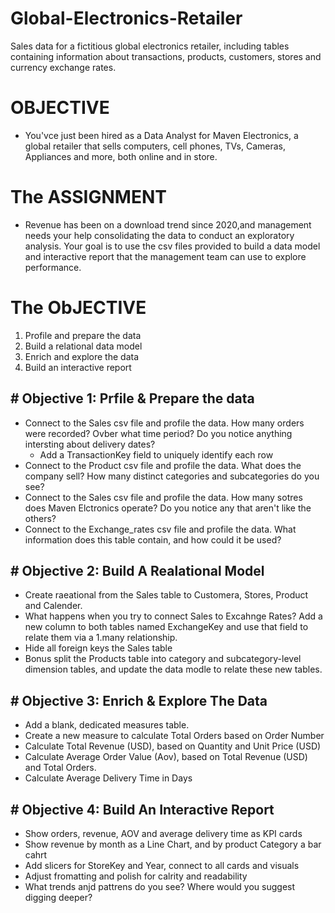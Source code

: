 # Global-Electronics-Retailer
Sales data for a fictitious global electronics retailer, including tables containing information about transactions, products, customers, stores and currency exchange rates.

 # OBJECTIVE 
 - You'vce just been hired as a Data Analyst for Maven Electronics, a global retailer that sells computers, cell phones, TVs, Cameras, Appliances and more, both online and in store.

# The ASSIGNMENT
- Revenue has been on a download trend since 2020,and management needs your help consolidating the data to conduct an exploratory analysis.
 Your goal is to use the csv files provided to build a data model and interactive report that the management team can use to explore performance.

# The ObJECTIVE 
1. Profile and prepare the data
2. Build a relational data model
3. Enrich and explore the data
4. Build an interactive report

<h2># Objective 1: Prfile & Prepare the data </h2>

- Connect  to the Sales csv file and profile the data. How many orders were recorded? Ovber what time period? Do you notice anything intersting about delivery dates?
  - Add a TransactionKey field to uniquely identify  each row
- Connect to the Product csv file and profile the data. What does the company sell? How many  distinct categories and subcategories do you see?
- Connect to the Sales csv file and profile the data. How many sotres does Maven Elctronics operate? Do you notice any that aren't like the others?
- Connect to the Exchange_rates csv file and profile the data. What information does this table contain, and how could it be used?

<h2># Objective 2: Build A Realational Model </h2>

- Create raeational from the Sales table to Customera, Stores, Product and Calender.
- What happens when you try to connect Sales to Excahnge Rates? Add a new column  to both tables named ExchangeKey and use that field to relate them via a 1.many relationship.
- Hide all foreign keys the Sales table
- Bonus split the Products table into category and subcategory-level dimension tables, and update the data modle to relate these new tables.

<h2># Objective 3: Enrich & Explore The Data </h2>

- Add a blank, dedicated measures table.
- Create a new measure to calculate Total Orders based on Order Number
- Calculate Total Revenue (USD), based on Quantity and Unit Price (USD)
- Calculate Average Order Value (Aov), based on Total Revenue (USD) and Total Orders.
- Calculate Average Delivery Time in Days

<h2># Objective 4: Build An Interactive Report </h2>
 
- Show orders, revenue, AOV and average delivery time as KPI cards
- Show revenue by month as a Line Chart, and by product Category a bar cahrt
- Add slicers for StoreKey and Year, connect to all cards and visuals
- Adjust fromatting and polish for calrity and readability
- What trends anjd pattrens do you see? Where would you suggest digging deeper?
